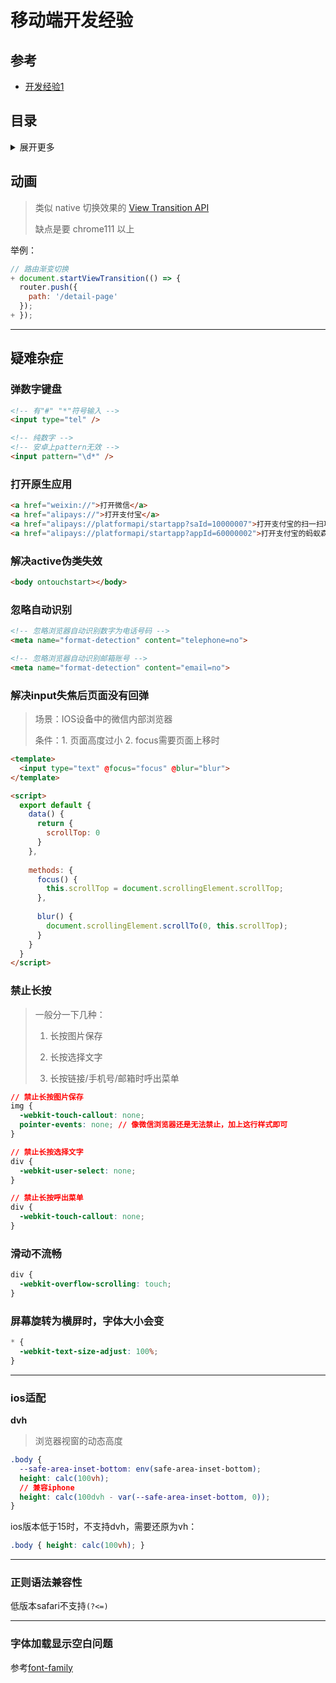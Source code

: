 # 移动端开发经验

## 参考
- [开发经验1](https://juejin.im/post/5d6e1899e51d453b1e478b29?utm_source=gold_browser_extension#heading-1)

## 目录
<details>
<summary>展开更多</summary>

* [`动画`](#动画)
* [`疑难杂症`](#疑难杂症)

</details>

## 动画
> 类似 native 切换效果的 [View Transition API](https://mp.weixin.qq.com/s/PdU8mXUD3s7_SF-ybRNpuw)
>
> 缺点是要 chrome111 以上

举例：

```js
// 路由渐变切换
+ document.startViewTransition(() => {
  router.push({
    path: '/detail-page'
  });
+ });
```


---

## 疑难杂症

### 弹数字键盘

```html
<!-- 有"#" "*"符号输入 -->
<input type="tel" />

<!-- 纯数字 -->
<!-- 安卓上pattern无效 -->
<input pattern="\d*" />
```

### 打开原生应用
```html
<a href="weixin://">打开微信</a>
<a href="alipays://">打开支付宝</a>
<a href="alipays://platformapi/startapp?saId=10000007">打开支付宝的扫一扫功能</a>
<a href="alipays://platformapi/startapp?appId=60000002">打开支付宝的蚂蚁森林</a>
```

### 解决active伪类失效
```html
<body ontouchstart></body>
```

### 忽略自动识别
```html
<!-- 忽略浏览器自动识别数字为电话号码 -->
<meta name="format-detection" content="telephone=no">

<!-- 忽略浏览器自动识别邮箱账号 -->
<meta name="format-detection" content="email=no">
```

### 解决input失焦后页面没有回弹
>
> 场景：IOS设备中的微信内部浏览器
>
> 条件：1. 页面高度过小 2. focus需要页面上移时
>


```html
<template>
  <input type="text" @focus="focus" @blur="blur">
</template>

<script>
  export default {
    data() {
      return {
        scrollTop: 0
      }
    },
    
    methods: {
      focus() {
        this.scrollTop = document.scrollingElement.scrollTop;
      },
      
      blur() {
        document.scrollingElement.scrollTo(0, this.scrollTop);
      }
    }
  }
</script>
```

### 禁止长按
>
> 一般分一下几种：
>
> 1. 长按图片保存
>
> 2. 长按选择文字
>
> 3. 长按链接/手机号/邮箱时呼出菜单

```css
// 禁止长按图片保存
img {
  -webkit-touch-callout: none;
  pointer-events: none; // 像微信浏览器还是无法禁止，加上这行样式即可
}

// 禁止长按选择文字
div {
  -webkit-user-select: none;
}

// 禁止长按呼出菜单
div {
  -webkit-touch-callout: none;
}
```

### 滑动不流畅
```css
div {
  -webkit-overflow-scrolling: touch;
}
```

### 屏幕旋转为横屏时，字体大小会变
```css
* {
  -webkit-text-size-adjust: 100%;
}
```



---

### ios适配

**dvh**

> 浏览器视窗的动态高度

```css
.body {
  --safe-area-inset-bottom: env(safe-area-inset-bottom);
  height: calc(100vh);
  // 兼容iphone
  height: calc(100dvh - var(--safe-area-inset-bottom, 0));
}
```

ios版本低于15时，不支持dvh，需要还原为vh：

```css
.body { height: calc(100vh); }
```

---

### 正则语法兼容性
低版本safari不支持`(?<=)`

---

### 字体加载显示空白问题
参考[font-family](../css-related/README.md#font-family)


